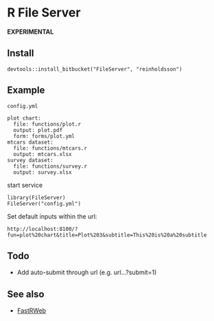 # R File Server

**EXPERIMENTAL**

## Install

```
devtools::install_bitbucket("FileServer", "reinholdsson")
```

## Example

`config.yml`

```
plot chart:
  file: functions/plot.r
  output: plot.pdf
  form: forms/plot.yml
mtcars dataset:
  file: functions/mtcars.r
  output: mtcars.xlsx
survey dataset:
  file: functions/survey.r
  output: survey.xlsx
```

start service

```
library(FileServer)
FileServer("config.yml")
```

Set default inputs within the url:
```
http://localhost:8100/?fun=plot%20chart&title=Plot%203&subtitle=This%20is%20a%20subtitle
```

## Todo

- Add auto-submit through url (e.g. url...?submit=1)

## See also

- [FastRWeb](http://www.rforge.net/FastRWeb/)

